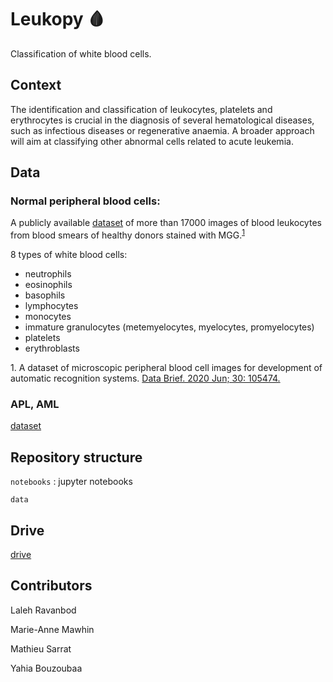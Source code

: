 # Leukopy 🩸

Classification of white blood cells.

## Context
The identification and classification of leukocytes, platelets and erythrocytes is crucial in the diagnosis of several hematological diseases, such as infectious diseases or regenerative anaemia.
A broader approach will aim at classifying other abnormal cells related to acute leukemia.

## Data

### Normal peripheral blood cells:
A publicly available [dataset](https://data.mendeley.com/datasets/snkd93bnjr/draft?a=d9582c71-9af0-4e59-9062-df30df05a121) of more than 17000 images of blood leukocytes from blood smears of healthy donors stained with MGG.<sup>[1](#footnote1)</sup>

8 types of white blood cells:
- neutrophils
- eosinophils
- basophils
- lymphocytes
- monocytes
- immature granulocytes (metemyelocytes, myelocytes, promyelocytes)
- platelets
- erythroblasts

<a name="footnote1">1.</a> A dataset of microscopic peripheral blood cell images for development of automatic recognition systems. [Data Brief. 2020 Jun; 30: 105474.](https://www.ncbi.nlm.nih.gov/pmc/articles/PMC7182702/)

### APL, AML

[dataset](https://www.kaggle.com/eugeneshenderov/acute-promyelocytic-leukemia-apl)

## Repository structure


```notebooks``` : jupyter notebooks  

```data```

## Drive
[drive](https://drive.google.com/drive/folders/14rP7TLwCbGqefV5b8lAWYhFASDMVm_bo)

## Contributors

Laleh Ravanbod

Marie-Anne Mawhin

Mathieu Sarrat

Yahia Bouzoubaa
 
